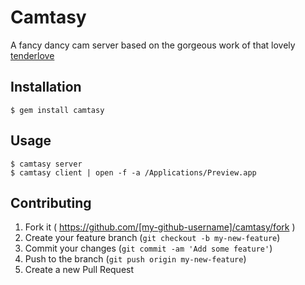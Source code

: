 # Camtasy

A fancy dancy cam server based on the gorgeous work of that lovely
[tenderlove](http://tenderlovemaking.com/2014/03/26/webcam-photos-with-ruby.html)

## Installation

    $ gem install camtasy

## Usage

    $ camtasy server
    $ camtasy client | open -f -a /Applications/Preview.app

## Contributing

1. Fork it ( https://github.com/[my-github-username]/camtasy/fork )
2. Create your feature branch (`git checkout -b my-new-feature`)
3. Commit your changes (`git commit -am 'Add some feature'`)
4. Push to the branch (`git push origin my-new-feature`)
5. Create a new Pull Request
